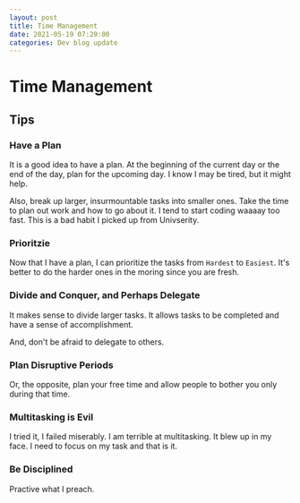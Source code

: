 ```yaml
---
layout: post
title: Time Management
date: 2021-05-19 07:29:00
categories: Dev blog update
---
```


# Time Management

## Tips

### Have a Plan

It is a good idea to have a plan. At the beginning of the current day or the end of the day, plan for the upcoming day. I know I may be tired, but it might help.

Also, break up larger, insurmountable tasks into smaller ones. Take the time to plan out work and how to go about it. I tend to start coding waaaay too fast. This is a bad habit I picked up from Univserity.

### Prioritzie

Now that I have a plan, I can prioritize the tasks from `Hardest` to `Easiest`. It's better to do the harder ones in the moring since you are fresh.

### Divide and Conquer, and Perhaps Delegate

It makes sense to divide larger tasks. It allows tasks to be completed and have a sense of accomplishment.

And, don't be afraid to delegate to others.

### Plan Disruptive Periods

Or, the opposite, plan your free time and allow people to bother you only during that time.

### Multitasking is Evil

I tried it, I failed miserably. I am terrible at multitasking. It blew up in my face. I need to focus on my task and that is it.

### Be Disciplined

Practive what I preach.
